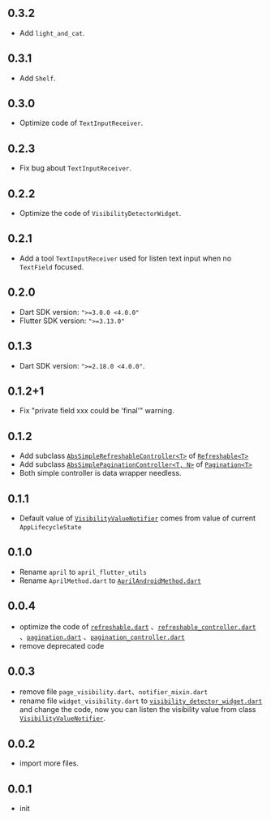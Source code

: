 ## 0.3.2

* Add `light_and_cat`.

## 0.3.1

* Add `Shelf`.

## 0.3.0

* Optimize code of `TextInputReceiver`.

## 0.2.3

* Fix bug about `TextInputReceiver`.

## 0.2.2

* Optimize the code of `VisibilityDetectorWidget`.

## 0.2.1

* Add a tool `TextInputReceiver` used for listen text input when no `TextField` focused.

## 0.2.0

* Dart SDK version: `">=3.0.0 <4.0.0"`
* Flutter SDK version: `">=3.13.0"`

## 0.1.3

* Dart SDK version: `">=2.18.0 <4.0.0"`.

## 0.1.2+1

* Fix "private field xxx could be 'final'" warning.

## 0.1.2

* Add subclass [`AbsSimpleRefreshableController<T>`](
  ./lib/src/data/refreshable/simple/simple_refreshable_controller.dart)
  of [`Refreshable<T>`](./lib/src/data/refreshable/refreshable.dart)
* Add subclass [`AbsSimplePaginationController<T, N>`](
  ./lib/src/data/pagination/simple/simple_pagination_controller.dart)
  of [`Pagination<T>`](./lib/src/data/pagination/pagination.dart)
* Both simple controller is data wrapper needless.

## 0.1.1

* Default value of [`VisibilityValueNotifier`](./lib/src/widgets/visibility_detector_widget.dart)
  comes from value of current `AppLifecycleState`

## 0.1.0

* Rename `april` to `april_flutter_utils`
* Rename `AprilMethod.dart`
  to [`AprilAndroidMethod.dart`](./lib/src/method/april_android_method.dart)

## 0.0.4

* optimize the code of [`refreshable.dart`](./lib/src/data/refreshable/refreshable.dart)
  、[`refreshable_controller.dart`](./lib/src/data/refreshable/refreshable_controller.dart)
  、[`pagination.dart`](./lib/src/data/pagination/pagination.dart)
  、[`pagination_controller.dart`](./lib/src/data/pagination/pagination_controller.dart)
* remove deprecated code

## 0.0.3

* remove file `page_visibility.dart`、`notifier_mixin.dart`
* rename file `widget_visibility.dart`
  to [`visibility_detector_widget.dart`](./lib/src/widgets/visibility_detector_widget.dart) and
  change the code, now you
  can listen the visibility value
  from class [`VisibilityValueNotifier`](./lib/src/widgets/visibility_detector_widget.dart).

## 0.0.2

* import more files.

## 0.0.1

* init

